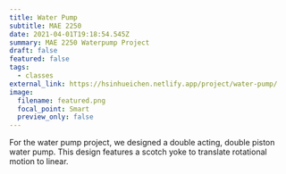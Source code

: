 ```yaml
---
title: Water Pump
subtitle: MAE 2250
date: 2021-04-01T19:18:54.545Z
summary: MAE 2250 Waterpump Project
draft: false
featured: false
tags:
  - classes
external_link: https://hsinhueichen.netlify.app/project/water-pump/
image:
  filename: featured.png
  focal_point: Smart
  preview_only: false
---
```

For the water pump project, we designed a double acting, double piston water pump. This design features a scotch yoke to translate rotational motion to linear.
